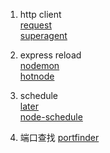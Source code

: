 1. http client  
[request](https://github.com/request/request)  
[superagent](https://github.com/visionmedia/superagent)

2. express reload  
[nodemon](https://github.com/remy/nodemon)  
[hotnode](https://github.com/saschagehlich/hotnode)

3. schedule  
[later](https://github.com/bunkat/later)  
[node-schedule](https://github.com/node-schedule/node-schedule)

4. 端口查找
[portfinder](https://github.com/indexzero/node-portfinder)
